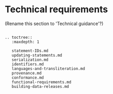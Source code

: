 Technical requirements
======================

(Rename this section to 'Technical guidance'?)


```eval_rst

.. toctree::
   :maxdepth: 1

   statement-IDs.md
   updating-statements.md
   serialization.md
   identifiers.md
   languages-and-transliteration.md
   provenance.md
   conformance.md
   functional-requirements.md
   building-data-releases.md
   

```


